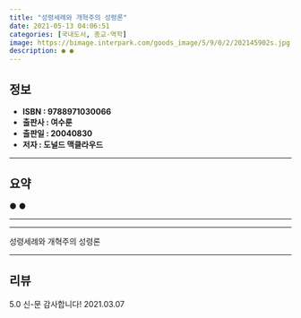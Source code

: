 ```yaml
---
title: "성령세례와 개혁주의 성령론"
date: 2021-05-13 04:06:51
categories: [국내도서, 종교-역학]
image: https://bimage.interpark.com/goods_image/5/9/0/2/202145902s.jpg
description: ● ●
---
```


## **정보**

- **ISBN : 9788971030066**
- **출판사 : 여수룬**
- **출판일 : 20040830**
- **저자 : 도널드 맥클라우드**

------



## **요약**

●  ●  

------



------


성령세례와 개혁주의 성령론 

------


## **리뷰** 

5.0 신-문 감사합니다! 2021.03.07 <br/>